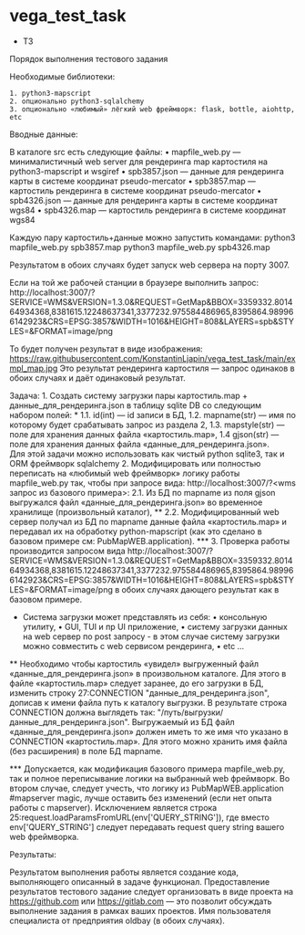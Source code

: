 # vega_test_task
 - ТЗ

Порядок выполнения тестового задания

Необходимые библиотеки:

    1. python3-mapscript
    2. опционально python3-sqlalchemy
    3. опционально «любимый» лёгкий web фреймворк: flask, bottle, aiohttp, etc  

Вводные данные:

В каталоге src есть следующие файлы:
    • mapfile_web.py — минималистичный web server для рендеринга map картостиля на python3-mapscript и wsgiref
    • spb3857.json — данные для рендеринга карты в системе координат pseudo-mercator
    • spb3857.map — картостиль рендеринга в системе координат pseudo-mercator
    • spb4326.json — данные для рендеринга карты в системе координат wgs84
    • spb4326.map — картостиль рендеринга в системе координат wgs84

Каждую пару картостиль+данные можно запустить командами:
python3 mapfile_web.py spb3857.map
python3 mapfile_web.py spb4326.map

Результатом в обоих случаях будет запуск web сервера на порту 3007.

Если на той же рабочей станции в браузере выполнить запрос: 
http://localhost:3007/?SERVICE=WMS&VERSION=1.3.0&REQUEST=GetMap&BBOX=3359332.801464934368,8381615.12248637341,3377232.975584486965,8395864.989966142923&CRS=EPSG:3857&WIDTH=1016&HEIGHT=808&LAYERS=spb&STYLES=&FORMAT=image/png

То будет получен результат в виде изображения:
https://raw.githubusercontent.com/KonstantinLjapin/vega_test_task/main/exmpl_map.jpg
Это результат рендеринга картостиля — запрос одинаков в обоих случаях и даёт одинаковый результат.

Задача:
    1. Создать систему загрузки пары картостиль.map + данные_для_рендеринга.json в таблицу sqlite DB со следующим набором полей: * 
1.1.  id(int) — id записи в БД, 
1.2.  mapname(str) — имя по которому будет срабатывать запрос из  раздела 2, 
1.3.  mapstyle(str) — поле для хранения данных файла «картостиль.map», 
1.4  gjson(str) — поле для хранения данных файла «данные_для_рендеринга.json».  
Для этой задачи можно использовать как чистый python sqlite3, так и ORM фреймворк sqlalchemy
    2. Модифицировать или полностью переписать на «любимый web фреймворк» логику работы mapfile_web.py так, чтобы при запросе вида: http://localhost:3007/<mapname>?<wms запрос из базового примера>:
2.1.  Из БД по mapname из поля gjson выгружался файл «данные_для_рендеринга.json» во временное хранилище (произвольный каталог), **
2.2.   Модифицированный web сервер получал из БД по mapname данные файла «картостиль.map» и передавал их на обработку python-mapscript (как это сделано в базовом примере см: PubMapWEB.application). ***
    3. Проверка работы производится запросом вида http://localhost:3007/<mapname>?SERVICE=WMS&VERSION=1.3.0&REQUEST=GetMap&BBOX=3359332.801464934368,8381615.12248637341,3377232.975584486965,8395864.989966142923&CRS=EPSG:3857&WIDTH=1016&HEIGHT=808&LAYERS=spb&STYLES=&FORMAT=image/png 
в обоих случаях дающего результат как в базовом примере.  

* Система загрузки может представлять из себя:
    • консольную утилиту,
    • GUI, TUI и пр UI приложение,
    • систему  загрузки данных на web сервер по post запросу - в этом случае систему загрузки можно совместить с web сервисом рендеринга,
    • etc …

** Необходимо чтобы картостиль «увидел» выгруженный файл «данные_для_рендеринга.json» в произвольном каталоге. Для этого в файле «картостиль.map» следует заранее, до его загрузки в БД, изменить строку 27:CONNECTION "данные_для_рендеринга.json", дописав к имени файла путь к каталогу выгрузки. В результате строка   CONNECTION должна выглядеть так: "/путь/выгрузки/данные_для_рендеринга.json".
Выгружаемый из БД файл «данные_для_рендеринга.json» должен иметь то же имя что указано в  CONNECTION «картостиль.map». Для этого можно хранить имя файла (без расширения) в поле БД  mapname.

*** Допускается, как модификация базового примера mapfile_web.py, так и полное переписывание логики на выбранный web фреймворк. Во втором случае, следует учесть, что логику из PubMapWEB.application #mapserver magic, лучше оставить без изменений (если нет опыта работы с mapserver). Исключением является строка 25:request.loadParamsFromURL(env['QUERY_STRING']), где вместо env['QUERY_STRING'] следует передавать request query string вашего web фреймворка.


Результаты:

Результатом выполнения работы является создание кода, выполняющего описанный в задаче функционал.
Предоставление результатов тестового задание следует организовать в виде проекта на https://github.com или https://gitlab.com — это позволит обсуждать выполнение задания в рамках ваших проектов. Имя пользователя специалиста от предприятия oldbay (в обоих случаях).